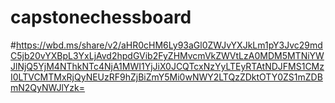 # capstonechessboard

#https://wbd.ms/share/v2/aHR0cHM6Ly93aGl0ZWJvYXJkLm1pY3Jvc29mdC5jb20vYXBpL3YxLjAvd2hpdGVib2FyZHMvcmVkZWVtLzA0MDM5MTNiYWJlNjQ5YjM4NThkNTc4NjA1MWI1YjJiX0JCQTcxNzYyLTEyRTAtNDJFMS1CMzI0LTVCMTMxRjQyNEUzRF9hZjBiZmY5Mi0wNWY2LTQzZDktOTY0ZS1mZDBmN2QyNWJlYzk=
